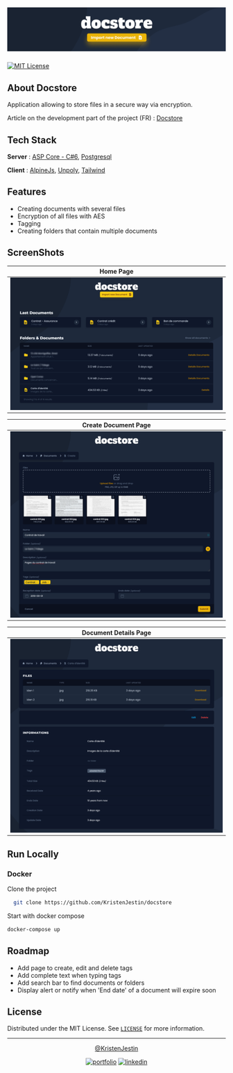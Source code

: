 # ![Banner](./docs/images/banner.png)

[![MIT License](https://img.shields.io/github/license/KristenJestin/docstore.svg?style=for-the-badge)](https://github.com/KristenJestin/docstore/blob/master/LICENSE)

## About Docstore

Application allowing to store files in a secure way via encryption.

Article on the development part of the project (FR) : [Docstore](https://kristenjestin.fr/articles/docstore)

## Tech Stack

**Server** : [ASP Core - C#6](https://docs.microsoft.com/fr-fr/aspnet/core/introduction-to-aspnet-core?view=aspnetcore-6.0), [Postgresql](https://www.postgresql.org/)

**Client** : [AlpineJs](https://alpinejs.dev/), [Unpoly](https://unpoly.com/), [Tailwind](https://tailwindcss.com/)

## Features

- Creating documents with several files
- Encryption of all files with AES
- Tagging
- Creating folders that contain multiple documents

## ScreenShots

| Home Page                                 |
| ----------------------------------------- |
| ![Home page](./docs/images/page-home.png) |

| Create Document Page                                             |
| ---------------------------------------------------------------- |
| ![Create Document page](./docs/images/page-documents-create.png) |

| Document Details Page                                              |
| ------------------------------------------------------------------ |
| ![Document details page](./docs/images/page-documents-details.png) |

## Run Locally

### Docker

Clone the project

```bash
  git clone https://github.com/KristenJestin/docstore
```

Start with docker compose

```bash
docker-compose up
```

## Roadmap

- Add page to create, edit and delete tags
- Add complete text when typing tags
- Add search bar to find documents or folders
- Display alert or notify when 'End date' of a document will expire soon

## License

Distributed under the MIT License. See [`LICENSE`](https://github.com/KristenJestin/docstore/blob/master/LICENSE) for more information.

<hr>

<div align="center">

[@KristenJestin](https://www.github.com/KristenJestin)

</div>

<div align="center">

[![portfolio](https://img.shields.io/badge/my_portfolio-ff8226?style=for-the-badge&logo=ko-fi&logoColor=white)](https://kristenjestin.fr)
[![linkedin](https://img.shields.io/badge/linkedin-0A66C2?style=for-the-badge&logo=linkedin&logoColor=white)](https://www.linkedin.com/in/kristen-jestin)

</div>
